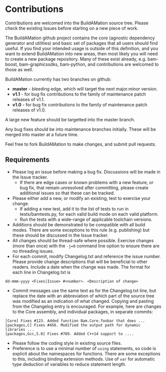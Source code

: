 # Contributions

Contributions are welcomed into the BuildAMation source tree. Please check the existing Issues before starting on a new piece of work.

The BuildAMation github project contains the core (agnostic dependency generator and utilities) and basic set of packages that all users should find useful. If you find your intended usage is outside of this definition, and you want to extend BuildAMation into new areas, then most likely you will need to create a new package repository. Many of these exist already, e.g. bam-boost, bam-graphicssdks, bam-python, and contributions are welcomed to those as well.

BuildAMation currently has two branches on github:
* **master** - bleeding edge, which will target the next major.minor version.
* **v1.1** - for bug fix contributions to the family of maintenance patch releases of v1.1.
* **v1.0** - for bug fix contributions to the family of maintenance patch releases of v1.0.

A large new feature should be targetted into the master branch.

Any bug fixes should be into maintenance branches initially. These will be merged into master at a future time.

Feel free to fork BuildAMation to make changes, and submit pull requests.

## Requirements
* Please log an issue before making a bug fix. Discussions will be made in the Issue tracker.
    * If there are edge cases or known problems with a new feature, or bug fix, that remain unresolved after committing, please create additional issues so that these can be tracked.
* Please either add a new, or modify an existing, test to exercise your change.
    * If adding a new test, add it to the list of tests to run in tests/bamtests.py, for each valid build mode on each valid platform.
    * Run the tests with a wide-range of applicable toolchain versions.
* Additions should be demonstrated to be compatible with all build modes. There are some exceptions to this rule (e.g. publishing) but these should be discussed in the Issue tracker.
* All changes should be thread-safe where possible. Exercise changes (more than once) with the ```-j=0``` command line option to ensure there are no threading issues.
* For each commit, modify Changelog.txt and reference the issue number. Please provide change descriptions that will be beneficial to other readers. Include a date when the change was made. The format for each line in Changelog.txt is
```
dd-mmm-yyyy <Fixes|Issue> #<number>. <Description of change>
```
* Commit messages use the same text as for the Changelog.txt line, but replace the date with an abbreviation of which part of the source tree was modified as an indication of what changed. Copying and pasting from the Changelog entry is encouraged. For example, here are changes to the Core assembly, and individual packages, in separate commits:
```
[Core] Fixes #123. Added function Bam.Core.foobar that does ...
[packages,C] Fixes #456. Modified the output path for dynamic libraries ...
[packages,Gcc,5.0] Fixes #789. Added C++14 support to ....
```
* Please follow the coding style in existing source files.
* Preference is to use a minimal number of ```using``` statements, so code is explicit about the namespaces for functions. There are some exceptions to this, including binding extension methods. Use of ```var``` for automatic type deduction of variables to reduce statement length.
